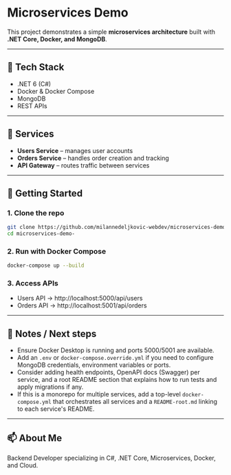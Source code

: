 # Microservices Demo

This project demonstrates a simple **microservices architecture** built with **.NET Core, Docker, and MongoDB**.

---

## 🔧 Tech Stack
- .NET 6 (C#)
- Docker & Docker Compose
- MongoDB
- REST APIs

---

## 📂 Services
- **Users Service** – manages user accounts
- **Orders Service** – handles order creation and tracking
- **API Gateway** – routes traffic between services

---

## 🚀 Getting Started

### 1. Clone the repo
```bash
git clone https://github.com/milannedeljkovic-webdev/microservices-demo-.git
cd microservices-demo-
```

### 2. Run with Docker Compose
```bash
docker-compose up --build
```

### 3. Access APIs
- Users API → http://localhost:5000/api/users  
- Orders API → http://localhost:5001/api/orders

---

## 📝 Notes / Next steps
- Ensure Docker Desktop is running and ports 5000/5001 are available.
- Add an `.env` or `docker-compose.override.yml` if you need to configure MongoDB credentials, environment variables or ports.
- Consider adding health endpoints, OpenAPI docs (Swagger) per service, and a root README section that explains how to run tests and apply migrations if any.
- If this is a monorepo for multiple services, add a top-level `docker-compose.yml` that orchestrates all services and a `README-root.md` linking to each service's README.

---

## 📫 About Me
Backend Developer specializing in C#, .NET Core, Microservices, Docker, and Cloud.
